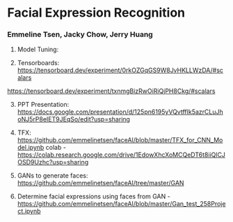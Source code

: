 # Facial Expression Recognition
### Emmeline Tsen, Jacky Chow, Jerry Huang


1. Model Tuning: 

2. Tensorboards: 
https://tensorboard.dev/experiment/0rkOZGqGS9W8JvHKLLWzDA/#scalars

https://tensorboard.dev/experiment/txnmgBizRwOiRiQjPH8Ckg/#scalars

3. PPT Presentation: https://docs.google.com/presentation/d/125pn6195yVQvtffIk5azrCLuJhoNJ5rP8eIET9JEqSo/edit?usp=sharing

4. TFX: https://github.com/emmelinetsen/faceAI/blob/master/TFX_for_CNN_Model.ipynb
colab - https://colab.research.google.com/drive/1EdowXhcXoMCQeDT6t8iiQlCJOSD9Uzhc?usp=sharing

5. GANs to generate faces: https://github.com/emmelinetsen/faceAI/tree/master/GAN

6. Determine facial expressions using faces from GAN - https://github.com/emmelinetsen/faceAI/blob/master/Gan_test_258Project.ipynb
